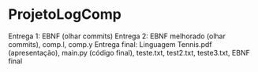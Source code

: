# ProjetoLogComp

Entrega 1: EBNF (olhar commits)
Entrega 2: EBNF melhorado (olhar commits), comp.l, comp.y
Entrega final: Linguagem Tennis.pdf (apresentação), main.py (código final), teste.txt, test2.txt, teste3.txt, EBNF final
